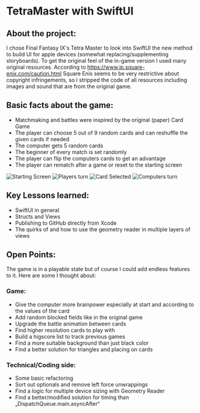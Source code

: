 # TetraMaster with SwiftUI



## About the project:

I chose Final Fantasy IX's Tetra Master to look into SwiftUI the new method to build UI for apple devices (somewhat replacing/supplementing storyboards).
To get the original feel of the in-game version I used many original resources. According to https://www.jp.square-enix.com/caution.html Square Enix seems to be very restrictive about copyright infringements, so I stripped the code of all resources including images and sound that are from the original game. 


## Basic facts about the game:

- Matchmaking and battles were inspired by the original (paper) Card Game
- The player can choose 5 out of 9 random cards and can reshuffle the given cards if needed
- The computer gets 5 random cards
- The beginner of every match is set randomly
- The player can flip the computers cards to get an advantage
- The player can rematch after a game or reset to the starting screen

![Starting Screen](images/Image1.png) ![Players turn](images/Image2.png)
![Card Selected](images/Image3.png) ![Computers turn](images/Image4.png)

## Key Lessons learned:

- SwiftUI in general
- Structs and Views
- Publishing to GitHub directly from Xcode
- The quirks of and how to use the geometry reader in multiple layers of views

## Open Points:

The game is in a playable state but of course I could add endless features to it. Here are some I thought about:

### Game:
* Give the computer more brainpower especially at start and according to the values of the card
* Add random blocked fields like in the original game
* Upgrade the battle animation between cards
* Find higher resolution cards to play with
* Build a higscore list to track previous games
* Find a more suitable background than just black color
* Find a better solution for triangles and placing on cards

### Technical/Coding side:
* Some basic refactoring
* Sort out optionals and remove left force unwrappings
* Find a logic for multiple device sizing with Geometry Reader
* Find a better/modified solution for timing than „DispatchQueue.main.asyncAfter“

